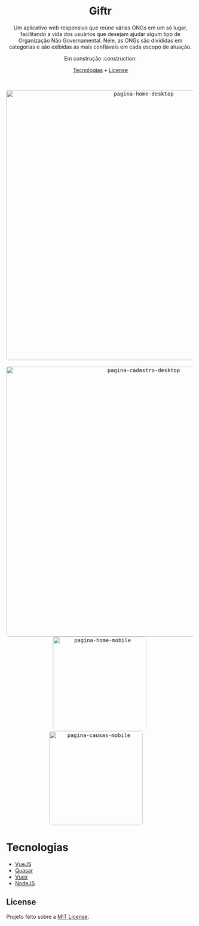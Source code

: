 <h1 align="center">Giftr</h1>

<p align="center">
Um aplicativo web responsivo que reúne várias ONGs em um só lugar, facilitando a vida dos usuários que desejam ajudar algum tipo de Organização Não Governamental. Nele, as ONGs são divididas em categorias e são exibidas as mais confiáveis em cada escopo de atuação.</p>

<p align="center">Em construção :construction:</p>

<p align="center">
  <a href="#tecnologias">Tecnologias</a> • 
  <a href="#license">License</a> <!-- • -->
  <!-- <a href="#art-about-me">About Me</a> -->
</p>
<br>

<p align="center">

  <kbd>
    <img width="720" style="border-radius: 5px" src="https://i.imgur.com/jg8PMo3.png" alt="pagina-home-desktop">
  </kbd>
  &nbsp;&nbsp;&nbsp;&nbsp;

  <kbd>
    <img width="720" style="border-radius: 5px" src="https://i.imgur.com/zYCq020.png" alt="pagina-cadastro-desktop">
  </kbd>
  &nbsp;&nbsp;&nbsp;&nbsp;
  
  <kbd>
    <img width="250" style="border-radius: 5px" src="https://i.imgur.com/dKSOPrG.png" alt="pagina-home-mobile">
  </kbd>
  &nbsp;&nbsp;&nbsp;&nbsp;
  
  <kbd>
    <img width="250" style="border-radius: 5px" src="https://i.imgur.com/H9Z9pJN.png" alt="pagina-causas-mobile">
  </kbd>
  &nbsp;&nbsp;&nbsp;&nbsp;

</p>

# Tecnologias

* [VueJS](https://vuejs.org/)
* [Quasar](https://quasar.dev/)
* [Vuex](https://vuex.vuejs.org/)
* [NodeJS](https://nodejs.org/en/)

<!-- # Contribuidores
 -->

<!-- 
## Project setup
```
yarn install
```

### Compiles and hot-reloads for development
```
yarn serve
``` -->
## License

Projeto feito sobre a [MIT License](license).

[licence]: https://github.com/lucasdiniz10/giftr/blob/master/LICENSE